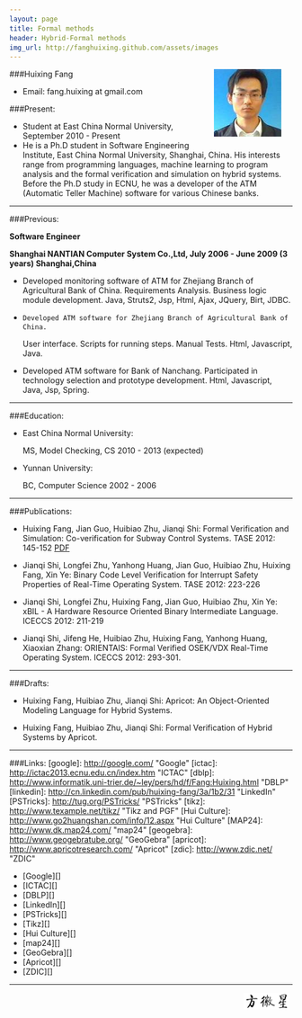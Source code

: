 ```yaml
---
layout: page
title: Formal methods
header: Hybrid-Formal methods
img_url: http://fanghuixing.github.com/assets/images
---
```



<img src="assets/images/13238568880001740m.jpg" style="FLOAT: right; MARGIN-BOTTOM: 10px; MARGIN-RIGHT: 20px">


###Huixing Fang 
*    Email: fang.huixing at gmail.com


###Present:

*    Student at East China Normal University, September 2010 - Present
*    He is a Ph.D student in Software Engineering Institute, East China Normal University, Shanghai, China. His interests range from programming languages, machine learning to program analysis and the formal verification and simulation on hybrid systems. Before the Ph.D study in ECNU, he was a developer of the ATM (Automatic Teller Machine) software for various Chinese banks.

***

###Previous:

**Software Engineer**

**Shanghai NANTIAN Computer System Co.,Ltd, July 2006 - June 2009 (3 years) Shanghai,China**
 
*    Developed monitoring software of ATM for Zhejiang Branch of Agricultural Bank of China. 
      Requirements Analysis. Business logic module development. Java, Struts2, Jsp, Html, Ajax, JQuery, Birt, JDBC.

*     Developed ATM software for Zhejiang Branch of Agricultural Bank of China.
     User interface. Scripts for running steps. Manual Tests. Html, Javascript, Java.
	 
*	 Developed ATM software for Bank of Nanchang. Participated in technology selection and prototype development.  Html, Javascript, Java, Jsp, Spring.

***

###Education:

*    East China Normal University:
     
	 MS, Model Checking, CS
     2010 - 2013 (expected)
	
*    Yunnan University:
     
	 BC, Computer Science
     2002 - 2006

	 
***
	
###Publications:

*    Huixing Fang, Jian Guo, Huibiao Zhu, Jianqi Shi: Formal Verification and Simulation: Co-verification for Subway Control Systems. TASE 2012: 145-152 <a href="assets/files/TASE2012/Formal Verification and Simulation Co-Verification for Subway Control Systems.PDF">PDF</a>

*   Jianqi Shi, Longfei Zhu, Yanhong Huang, Jian Guo, Huibiao Zhu, Huixing Fang, Xin Ye: Binary Code Level Verification for Interrupt Safety Properties of Real-Time Operating System. TASE 2012: 223-226

*   Jianqi Shi, Longfei Zhu, Huixing Fang, Jian Guo, Huibiao Zhu, Xin Ye: xBIL - A Hardware Resource Oriented Binary Intermediate Language. ICECCS 2012: 211-219


*   Jianqi Shi, Jifeng He, Huibiao Zhu, Huixing Fang, Yanhong Huang, Xiaoxian Zhang: ORIENTAIS: Formal Verified OSEK/VDX Real-Time Operating System. ICECCS 2012: 293-301.


***
###Drafts:
* Huixing Fang, Huibiao Zhu, Jianqi Shi: Apricot: An Object-Oriented Modeling Language for Hybrid Systems. 

* Huixing Fang, Huibiao Zhu, Jianqi Shi: Formal Verification of Hybrid Systems by Apricot. 

***

###Links:
[google]: http://google.com/        "Google"
[ictac]: http://ictac2013.ecnu.edu.cn/index.htm   "ICTAC"
[dblp]: http://www.informatik.uni-trier.de/~ley/pers/hd/f/Fang:Huixing.html   "DBLP"
[linkedin]: http://cn.linkedin.com/pub/huixing-fang/3a/1b2/31    "LinkedIn"
[PSTricks]: http://tug.org/PSTricks/    "PSTricks"
[tikz]: http://www.texample.net/tikz/ "Tikz and PGF"
[Hui Culture]: http://www.go2huangshan.com/info/12.aspx "Hui Culture"
[MAP24]: http://www.dk.map24.com/ "map24"
[geogebra]: http://www.geogebratube.org/ "GeoGebra"
[apricot]: http://www.apricotresearch.com/ "Apricot"
[zdic]: http://www.zdic.net/ "ZDIC"
*  [Google][] 
*  [ICTAC][] 
*  [DBLP][] 
*  [LinkedIn][] 
*  [PSTricks][] 
*  [Tikz][] 
*  [Hui Culture][]
*  [map24][] 
*  [GeoGebra][]
*  [Apricot][]
*  [ZDIC][]


***

<img src="assets/images/name.jpg" style="FLOAT: right; MARGIN-BOTTOM: 0px; MARGIN-right: 5px;height: 30px;width: 82px;">
<script type="text/javascript">

  var _gaq = _gaq || [];
  _gaq.push(['_setAccount', 'UA-38748289-1']);
  _gaq.push(['_trackPageview']);

  (function() {
    var ga = document.createElement('script'); ga.type = 'text/javascript'; ga.async = true;
    ga.src = ('https:' == document.location.protocol ? 'https://ssl' : 'http://www') + '.google-analytics.com/ga.js';
    var s = document.getElementsByTagName('script')[0]; s.parentNode.insertBefore(ga, s);
  })();

</script>